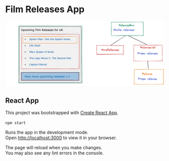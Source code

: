 # Film Releases App

![diagram.png](diagram.png)

## React App

This project was bootstrapped with [Create React App](https://github.com/facebook/create-react-app).

`npm start`

Runs the app in the development mode.\
Open [http://localhost:3000](http://localhost:3000) to view it in your browser.

The page will reload when you make changes.\
You may also see any lint errors in the console.
